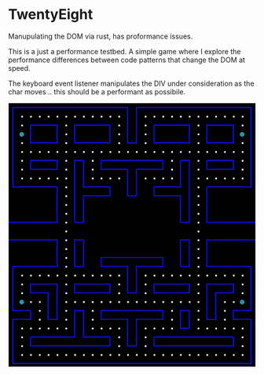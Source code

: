# TwentyEight

Manupulating the DOM via rust, has proformance issues.

This is a just a performance testbed. A simple game
where I explore the performance differences between code
patterns that change the DOM at speed.

The keyboard event listener manipulates the DIV under consideration as the char moves .. this should be a performant as possibile.

![GameBaord](./images/GameBoard.png)